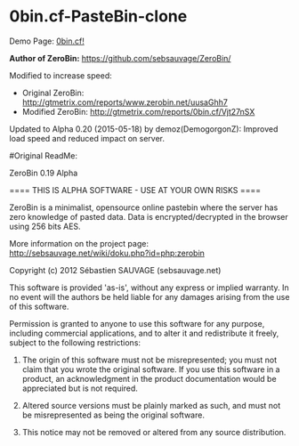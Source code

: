 # 0bin.cf-PasteBin-clone

Demo Page: [0bin.cf!](http://0bin.cf/)

**Author of ZeroBin:** https://github.com/sebsauvage/ZeroBin/

Modified to increase speed: 
- Original ZeroBin: http://gtmetrix.com/reports/www.zerobin.net/uusaGhh7
- Modified ZeroBin: http://gtmetrix.com/reports/0bin.cf/Vjt27nSX


Updated to Alpha 0.20 (2015-05-18) by demoz(DemogorgonZ): Improved load speed and reduced impact on server.

#Original ReadMe:

ZeroBin 0.19 Alpha

==== THIS IS ALPHA SOFTWARE - USE AT YOUR OWN RISKS ====

ZeroBin is a minimalist, opensource online pastebin where the server has zero knowledge of pasted data. Data is encrypted/decrypted in the browser using 256 bits AES.

More information on the project page: http://sebsauvage.net/wiki/doku.php?id=php:zerobin

Copyright (c) 2012 Sébastien SAUVAGE (sebsauvage.net)

This software is provided 'as-is', without any express or implied warranty. In no event will the authors be held liable for any damages arising from the use of this software.

Permission is granted to anyone to use this software for any purpose, including commercial applications, and to alter it and redistribute it freely, subject to the following restrictions:

1. The origin of this software must not be misrepresented; you must 
   not claim that you wrote the original software. If you use this 
   software in a product, an acknowledgment in the product documentation
   would be appreciated but is not required.

2. Altered source versions must be plainly marked as such, and must 
   not be misrepresented as being the original software.

3. This notice may not be removed or altered from any source distribution.
